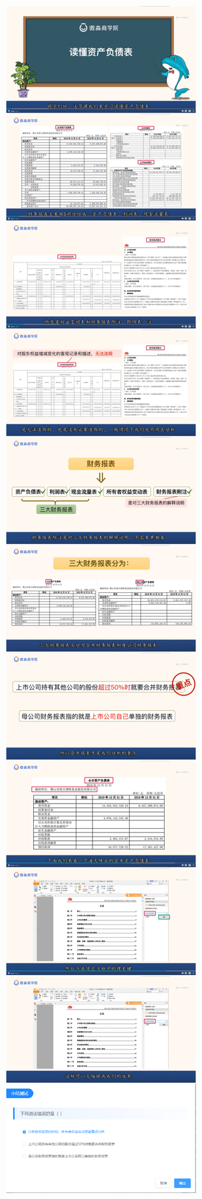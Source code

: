 ![](20201029-%20(1).png)
![](20201029-%20(2).png)
![](20201029-%20(3).png)
![](20201029-%20(4).png)
![](20201029-%20(5).png)
![](20201029-%20(6).png)
![](20201029-%20(7).png)
![](20201029-%20(8).png)
![](20201029-%20(9).png)
![](20201029-%20(10).png)
![](20201029-%20(11).png)